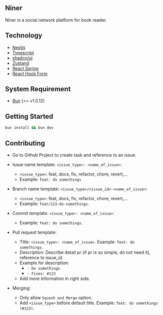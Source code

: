 ## Niner

Niner is a social network platform for book reader.

## Technology

- [Nextjs](https://nextjs.org/)
- [Typescript](https://www.typescriptlang.org/)
- [shadcn/ui](https://ui.shadcn.com/)
- [Zustand](https://docs.pmnd.rs/zustand/getting-started/introduction)
- [React Spring](https://www.react-spring.dev/)
- [React Hook Form](https://react-hook-form.com/)

## System Requirement

- [Bun](https://bun.sh/) (>= v1.0.12)

## Getting Started

```bash
bun install && bun dev
```

## Contributing

- Go to Github Project to create task and reference to an issue.

- Issue name template: `<issue_type>: <name_of_issue>`:

  - `<issue_type>`: feat, docs, fix, refactor, chore, revert,...
  - Example: `feat: do somethings`

- Branch name template: `<issue_type>/<issue_id>-<name_of_issue>`:

  - `<issue_type>`: feat, docs, fix, refactor, chore, revert,...
  - Example: `feat/123-do-somethings`.

- Commit template: `<issue_type>: <name_of_issue>`:

  - Example: `feat: do somethings`.

- Pull request template:

  - Title: `<issue_type>: <name_of_issue>`. Example: `feat: do somethings`.
  - Description: Describe detail pr (if pr is so simple, do not need it), reference to issue_id.
  - Example for description:
    - `- Do somethings`
    - `- Fixes: #123`
  - Add more information in right side.

- Merging:

  - Only allow `Squash and Merge` option.
  - Add `<issue_type>` before default title. Example: `feat: do somethings (#123)`.
